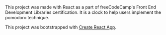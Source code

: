 This project was made with React as a part of freeCodeCamp's Front End Development Libraries certification. It is a clock to help users implement the pomodoro technique.

This project was bootstrapped with [Create React App](https://github.com/facebook/create-react-app).
